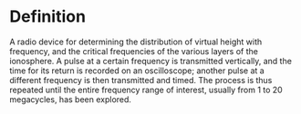 # Definition

A radio device for determining the distribution of virtual height with
frequency, and the critical frequencies of the various layers of the
ionosphere. A pulse at a certain frequency is transmitted vertically,
and the time for its return is recorded on an oscilloscope; another
pulse at a different frequency is then transmitted and timed. The
process is thus repeated until the entire frequency range of interest,
usually from 1 to 20 megacycles, has been explored.
